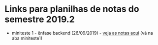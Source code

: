 # Links para planilhas de notas do semestre 2019.2

* miniteste 1 - ênfase backend (26/09/2019) - [veja as notas aqui](https://docs.google.com/spreadsheets/d/e/2PACX-1vT-o70HtYj8nIQPGIhfyrTYqUG4Rdau7dwYH2f7rfnwxfTT8jmEEvHvUyMQ7T7ukTy4Jh_Tu23Eq29F/pubhtml#) (vá na aba miniteste1)
